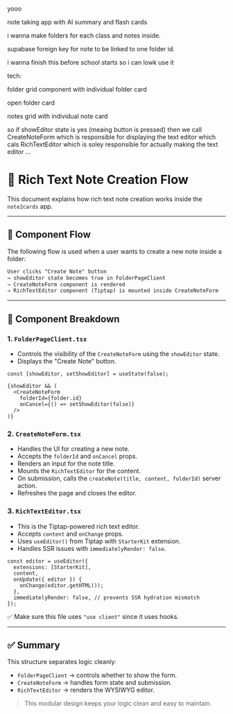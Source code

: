 yooo

note taking app with AI summary and flash cards 

i wanna make folders for each class and notes inside. 

supabase foreign key for note to be linked to one folder id.

i wanna finish this before school starts so i can lowk use it 

tech:

folder grid component with individual folder card

open folder card

notes grid with individual note card


so if showEditor state is yes (meaing button is pressed) then we call CreateNoteForm which is responsible for displaying the text editor which cals RichTextEditor which is soley responsible for actually making the text editor  ...


# 📝 Rich Text Note Creation Flow

This document explains how rich text note creation works inside the `note2cards` app.

---

## 🔁 Component Flow

The following flow is used when a user wants to create a new note inside a folder:

```txt
User clicks "Create Note" button
→ showEditor state becomes true in FolderPageClient
→ CreateNoteForm component is rendered
→ RichTextEditor component (Tiptap) is mounted inside CreateNoteForm
```

---

## 🧩 Component Breakdown

### 1. `FolderPageClient.tsx`
- Controls the visibility of the `CreateNoteForm` using the `showEditor` state.
- Displays the "Create Note" button.

```tsx
const [showEditor, setShowEditor] = useState(false);

{showEditor && (
  <CreateNoteForm
    folderId={folder.id}
    onCancel={() => setShowEditor(false)}
  />
)}
```

### 2. `CreateNoteForm.tsx`
- Handles the UI for creating a new note.
- Accepts the `folderId` and `onCancel` props.
- Renders an input for the note title.
- Mounts the `RichTextEditor` for the content.
- On submission, calls the `createNote(title, content, folderId)` server action.
- Refreshes the page and closes the editor.

### 3. `RichTextEditor.tsx`
- This is the Tiptap-powered rich text editor.
- Accepts `content` and `onChange` props.
- Uses `useEditor()` from Tiptap with `StarterKit` extension.
- Handles SSR issues with `immediatelyRender: false`.

```tsx
const editor = useEditor({
  extensions: [StarterKit],
  content,
  onUpdate({ editor }) {
    onChange(editor.getHTML());
  },
  immediatelyRender: false, // prevents SSR hydration mismatch
});
```

✅ Make sure this file uses `"use client"` since it uses hooks.

---

## ✅ Summary

This structure separates logic cleanly:

- `FolderPageClient` → controls whether to show the form.
- `CreateNoteForm` → handles form state and submission.
- `RichTextEditor` → renders the WYSIWYG editor.

> This modular design keeps your logic clean and easy to maintain.
